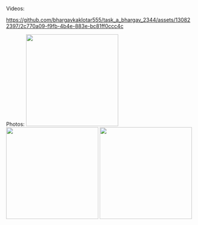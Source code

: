 Videos:


https://github.com/bhargavkaklotar555/task_a_bhargav_2344/assets/130822397/2c770a09-f9fb-4b4e-883e-bc81ff0ccc4c



Photos:
<img src= "https://github.com/bhargavkaklotar555/task_a_bhargav_2344/assets/130822397/c2bae510-4785-4e71-a00a-56e5b4f9fd80" width="250px"></img>
<img src= "https://github.com/bhargavkaklotar555/task_a_bhargav_2344/assets/130822397/cd46536f-36d2-4fad-a8fe-79f2ccf2a0c7" width="250px"></img>
<img src= "https://github.com/bhargavkaklotar555/task_a_bhargav_2344/assets/130822397/a8fc3278-3542-4ed6-99b6-511a08a284a2" width="250px"></img>

